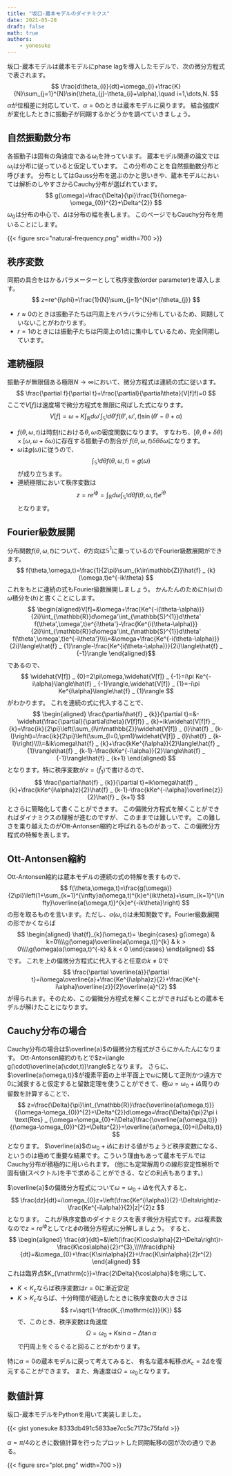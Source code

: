 ```yaml
---
title: "坂口-蔵本モデルのダイナミクス"
date: 2021-05-28
draft: false
math: true
authors:
    - yonesuke
---
```


坂口-蔵本モデルは蔵本モデルにphase lagを導入したモデルで、次の微分方程式で表されます。
$$
\frac{d\theta_{i}}{dt}=\omega_{i}+\frac{K}{N}\sum_{j=1}^{N}\sin(\theta_{j}-\theta_{i}+\alpha),\quad i=1,\dots,N.
$$
$\alpha$が位相差に対応していて、$\alpha=0$のときは蔵本モデルに戻ります。
結合強度$K$が変化したときに振動子が同期するかどうかを調べていきましょう。

<!-- more -->

## 自然振動数分布
各振動子は固有の角速度である$\omega_{i}$を持っています。
蔵本モデル関連の論文では$\omega_{i}$は分布に従っていると仮定しています。
この分布のことを自然振動数分布と呼びます。
分布としてはGauss分布を選ぶのかと思いきや、蔵本モデルにおいては解析のしやすさからCauchy分布が選ばれています。
$$
g(\omega)=\frac{\Delta}{\pi}\frac{1}{(\omega-\omega_{0})^{2}+\Delta^{2}}
$$
$\omega_{0}$は分布の中心で、$\Delta$は分布の幅を表します。
このページでもCauchy分布を用いることにします。

{{< figure src="natural-frequency.png" width=700 >}}

## 秩序変数
同期の具合をはかるパラメーターとして秩序変数(order parameter)を導入します。
$$
z=re^{i\phi}=\frac{1}{N}\sum_{j=1}^{N}e^{i\theta_{j}}
$$

- $r\approx0$のときは振動子たちは円周上をバラバラに分布しているため、同期していないことがわかります。
- $r=1$のときには振動子たちは円周上の1点に集中しているため、完全同期しています。

## 連続極限
振動子が無限個ある極限$N\to\infty$において、微分方程式は連続の式に従います。
$$
\frac{\partial f}{\partial t}+\frac{\partial}{\partial\theta}(V[f]f)=0
$$
ここで$V[f]$は速度場で微分方程式を無限に飛ばした式になります。
$$
V[f]=\omega+K\int_{\mathbb{R}}d\omega'\int_{\mathbb{S}^{1}}d\theta' f(\theta',\omega',t)\sin(\theta'-\theta+\alpha)
$$

- $f(\theta,\omega,t)$は時刻$t$における$\theta,\omega$の密度関数になります。
すなわち、$[\theta,\theta+\delta\theta)\times[\omega,\omega+\delta\omega)$に存在する振動子の割合が
$f(\theta,\omega,t)\delta\theta\delta\omega$になります。
- $\omega$は$g(\omega)$に従うので、
$$
\int_{\mathbb{S}^{1}}d\theta f(\theta,\omega,t)=g(\omega)
$$
が成り立ちます。
- 連続極限において秩序変数は
$$
z=re^{i\phi}=\int_{\mathbb{R}}d\omega\int_{\mathbb{S}^{1}}d\theta f(\theta,\omega,t)e^{i\theta}
$$
となります。

## Fourier級数展開
分布関数$f(\theta,\omega,t)$について、$\theta$方向は$\mathbb{S}^{1}$に乗っているのでFourier級数展開ができます。
$$
f(\theta,\omega,t)=\frac{1}{2\pi}\sum_{k\in\mathbb{Z}}\hat{f} _ {k}(\omega,t)e^{-ik\theta}
$$
これをもとに連続の式もFourier級数展開しましょう。
かんたんのために$h(\omega)$の$\omega$積分を$\langle h\rangle$と書くことにします。
$$
\begin{aligned}V[f]=&\omega+\frac{Ke^{-i(\theta-\alpha)}}{2i}\int_{\mathbb{R}}d\omega'\int_{\mathbb{S}^{1}}d\theta' f(\theta',\omega',t)e^{i\theta'}-\frac{Ke^{i(\theta-\alpha)}}{2i}\int_{\mathbb{R}}d\omega'\int_{\mathbb{S}^{1}}d\theta' f(\theta',\omega',t)e^{-i\theta'}\\\\=&\omega+\frac{Ke^{-i(\theta-\alpha)}}{2i}\langle\hat{f} _ {1}\rangle-\frac{Ke^{i(\theta-\alpha)}}{2i}\langle\hat{f} _ {-1}\rangle
\end{aligned}$$
であるので、
$$
\widehat{V[f]} _ {0}=2\pi\omega,\widehat{V[f]} _ {-1}=i\pi Ke^{-i\alpha}\langle\hat{f} _ {-1}\rangle,\widehat{V[f]} _ {1}=-i\pi Ke^{i\alpha}\langle\hat{f} _ {1}\rangle
$$
がわかります。
これを連続の式に代入することで、
$$
\begin{aligned}
\frac{\partial\hat{f} _ {k}}{\partial t}=&-\widehat{\frac{\partial}{\partial\theta}(V[f]f)} _ {k}=ik\widehat{V[f]f} _ {k}=\frac{ik}{2\pi}\left(\sum_{l\in\mathbb{Z}}\widehat{V[f]} _ {l}\hat{f} _ {k-l}\right)=\frac{ik}{2\pi}\left(\sum_{l=0,\pm1}\widehat{V[f]} _ {l}\hat{f} _ {k-l}\right)\\\\=&ik\omega\hat{f} _ {k}+\frac{kKe^{i\alpha}}{2}\langle\hat{f} _ {1}\rangle\hat{f} _ {k-1}-\frac{kKe^{-i\alpha}}{2}\langle\hat{f} _ {-1}\rangle\hat{f} _ {k+1}
\end{aligned}
$$
となります。特に秩序変数が$z=\langle\hat{f} _ {1}\rangle$で書けるので、
$$
\frac{\partial\hat{f} _ {k}}{\partial t}=ik\omega\hat{f} _ {k}+\frac{kKe^{i\alpha}z}{2}\hat{f} _ {k-1}-\frac{kKe^{-i\alpha}\overline{z}}{2}\hat{f} _ {k+1}
$$
とさらに簡略化して書くことができます。
この偏微分方程式を解くことができればダイナミクスの理解が進むのですが、
このままでは難しいです。
この難しさを乗り越えたのがOtt-Antonsen縮約と呼ばれるものがあって、この偏微分方程式の特解を表します。

## Ott-Antonsen縮約
Ott-Antonsen縮約は蔵本モデルの連続の式の特解を表すもので、
$$
f(\theta,\omega,t)=\frac{g(\omega)}{2\pi}\left(1+\sum_{k=1}^{\infty}a(\omega,t)^{k}e^{ik\theta}+\sum_{k=1}^{\infty}\overline{a(\omega,t)}^{k}e^{-ik\theta}\right)
$$
の形を取るものを言います。ただし、$a(\omega,t)$は未知関数です。Fourier級数展開の形でかくならば
$$
\begin{aligned}
\hat{f}_{k}(\omega,t)=
\begin{cases}
g(\omega) & k=0\\\\g(\omega)\overline{a(\omega,t)}^{k} & k > 0\\\\g(\omega)a(\omega,t)^{-k} & k < 0
\end{cases}
\end{aligned}
$$
です。
これを上の偏微分方程式に代入すると任意の$k\ne0$で
$$
\frac{\partial \overline{a}}{\partial t}=i\omega\overline{a}+\frac{Ke^{i\alpha}z}{2}+\frac{Ke^{-i\alpha}\overline{z}}{2}\overline{a}^{2}
$$
が得られます。そのため、この偏微分方程式を解くことができればもとの蔵本モデルが解けたことになります。


## Cauchy分布の場合
Cauchy分布の場合は$\overline{a}$の偏微分方程式がさらにかんたんになります。
Ott-Antonsen縮約のもとで$z=\langle g(\cdot)\overline{a(\cdot,t)}\rangle$となります。
さらに、$\overline{a(\omega,t)}$が複素平面の上半平面上で$\omega$に関して正則かつ遠方で$0$に減衰すると仮定すると留数定理を使うことができて、極$\omega=\omega_{0}+i\Delta$周りの留数を計算することで、
$$
z=\frac{\Delta}{\pi}\int_{\mathbb{R}}\frac{\overline{a(\omega,t)}}{(\omega-\omega_{0})^{2}+\Delta^{2}}d\omega=\frac{\Delta}{\pi}2\pi i \text{Res} _ {\omega=\omega_{0}+i\Delta}\frac{\overline{a(\omega,t)}}{(\omega-\omega_{0})^{2}+\Delta^{2}}=\overline{a(\omega_{0}+i\Delta,t)}
$$
となります。
$\overline{a}$の$\omega_{0}+i\Delta$における値がちょうど秩序変数になる、というのは極めて重要な結果です。こういう理由もあって蔵本モデルではCauchy分布が積極的に用いられます。
(他にも定常解周りの線形安定性解析で固有値(スペクトル)を手で求めることができる、などの利点もあります。)

$\overline{a}$の偏微分方程式について$\omega=\omega_{0}+i\Delta$を代入すると、
$$
\frac{dz}{dt}=i\omega_{0}z+\left(\frac{Ke^{i\alpha}}{2}-\Delta\right)z-\frac{Ke^{-i\alpha}}{2}|z|^{2}z
$$
となります。
これが秩序変数のダイナミクスを表す微分方程式です。$z$は複素数なので$z=re^{i\phi}$として$r$と$\phi$の微分方程式に分解しましょう。
すると、
$$
\begin{aligned}
\frac{dr}{dt}=&\left(\frac{K\cos\alpha}{2}-\Delta\right)r-\frac{K\cos\alpha}{2}r^{3},\\\\\frac{d\phi}{dt}=&\omega_{0}+\frac{K\sin\alpha}{2}+\frac{K\sin\alpha}{2}r^{2}
\end{aligned}
$$
これは臨界点$K_{\mathrm{c}}=\frac{2\Delta}{\cos\alpha}$を境にして、
- $K < K_{\mathrm{c}}$ならば秩序変数は$r=0$に漸近安定
- $K>K_{c}$ならば、十分時間が経過したときに秩序変数の大きさは
    $$
    r=\sqrt{1-\frac{K_{\mathrm{c}}}{K}}
    $$
    で、このとき、秩序変数は角速度
    $$
    \Omega=\omega_{0}+K\sin\alpha-\Delta\tan\alpha
    $$
    で円周上をぐるぐると回ることがわかります。

特に$\alpha=0$の蔵本モデルに戻って考えてみると、
有名な蔵本転移点$K_{\mathrm{c}}=2\Delta$を復元することができます。
また、角速度は$\Omega=\omega_{0}$となります。

## 数値計算
坂口-蔵本モデルをPythonを用いて実装しました。

{{< gist yonesuke 8333db491c5833ae7cc5c7173c75fafd >}}

$\alpha=\pi/4$のときに数値計算を行ったプロットした同期転移の図が次の通りである。

{{< figure src="plot.png" width=700 >}}